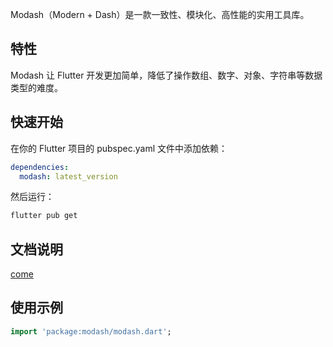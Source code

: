 
Modash（Modern + Dash）是一款一致性、模块化、高性能的实用工具库。

## 特性
Modash 让 Flutter 开发更加简单，降低了操作数组、数字、对象、字符串等数据类型的难度。

## 快速开始
在你的 Flutter 项目的 pubspec.yaml 文件中添加依赖：
```yaml
dependencies:
  modash: latest_version
```
然后运行：
```sh
flutter pub get
```
## 文档说明
[come](https://github.com/Bonway/Modash/wiki)

## 使用示例
```dart
import 'package:modash/modash.dart';
```
